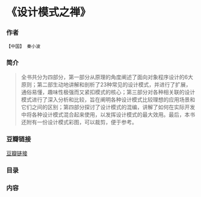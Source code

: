《设计模式之禅》
=============================

### 作者
    【中国】 秦小波 

### 简介
> 全书共分为四部分，第一部分从原理的角度阐述了面向对象程序设计的6大原则；第二部生动地讲解和剖析了23种常见的设计模式，并进行了扩展，通俗易懂，趣味性极强而又紧扣模式的核心；第三部分对各种相关联的设计模式进行了深入分析和比较，旨在阐明各种设计模式比较理想的应用场景和它们之间的区别；第四部分探讨了设计模式的混编，讲解了如何在实际开发中将各种设计模式混合起来使用，以发挥设计模式的最大效用。最后，本书还附有一份设计模式彩图，可以裁剪，便于参考。

### 豆瓣链接
  [豆瓣链接](http://book.douban.com/subject/4260618/)

### 目录


### 内容

  
